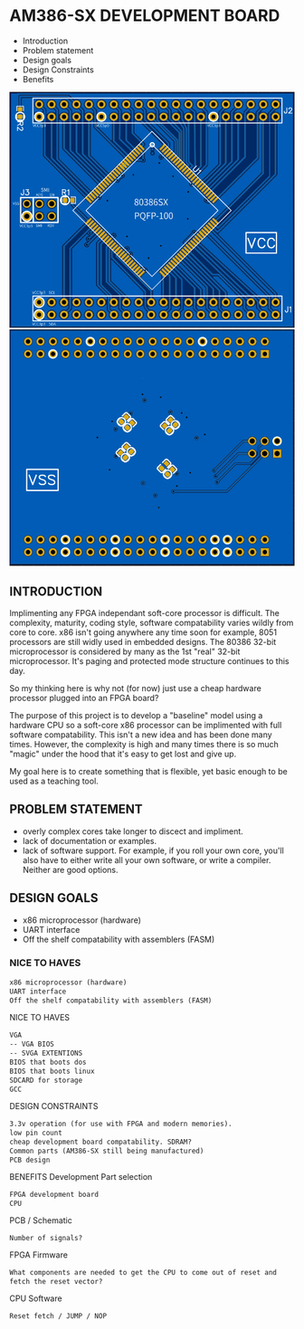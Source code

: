 # AM386-SX DEVELOPMENT BOARD
- Introduction
- Problem statement
- Design goals
- Design Constraints
- Benefits

![Breakout Board Top](AM386_Breakout.png)
![Breakout Board Bottom](AM386_Breakout_b.png)

## INTRODUCTION
<p> Implimenting any FPGA independant soft-core processor is difficult.  The complexity, maturity, coding style, software compatability varies wildly from core to core.  x86 isn't going anywhere any time soon for example,  8051 processors are still widly used in embedded designs.  The 80386 32-bit microprocessor is considered by many as the 1st "real" 32-bit microprocessor.  It's paging and protected mode structure continues to this day.</p>

<p> So my thinking here is why not (for now) just use a cheap hardware processor plugged into an FPGA board?</p>

<p> The purpose of this project is to develop a "baseline" model using a hardware CPU so a soft-core x86 processor can be implimented with full software compatability.  This isn't a new idea and has been done many times.  However, the complexity is high and many times there is so much "magic" under the hood that it's easy to get lost and give up. </p>

<p> My goal here is to create something that is flexible, yet basic enough to be used as a teaching tool.</p>

## PROBLEM STATEMENT
- overly complex cores take longer to discect and impliment.
- lack of documentation or examples.
- lack of software support.  For example, if you roll your own core, you'll also have to either write all your own software, or write a compiler.  Neither are good options.

## DESIGN GOALS
- x86 microprocessor (hardware)
- UART interface
- Off the shelf compatability with assemblers (FASM)

### NICE TO HAVES
    x86 microprocessor (hardware)
    UART interface
    Off the shelf compatability with assemblers (FASM)

NICE TO HAVES

    VGA
    -- VGA BIOS
    -- SVGA EXTENTIONS
    BIOS that boots dos
    BIOS that boots linux
    SDCARD for storage
    GCC

DESIGN CONSTRAINTS

    3.3v operation (for use with FPGA and modern memories).
    low pin count
    cheap development board compatability. SDRAM?
    Common parts (AM386-SX still being manufactured)
    PCB design

BENEFITS
Development
Part selection

    FPGA development board
    CPU

PCB / Schematic

    Number of signals?

FPGA Firmware

    What components are needed to get the CPU to come out of reset and fetch the reset vector?

CPU Software

    Reset fetch / JUMP / NOP

